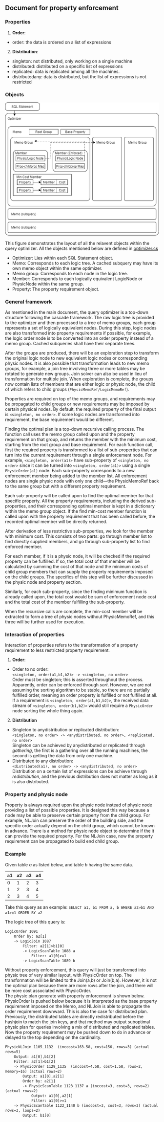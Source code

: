 ## Document for property enforcement

### Properties
1) **Order**:
- order: the data is ordered on a list of expressions
2) **Distribution**:
- singleton: not distributed, only working on a single machine
- distributed: distributed on a specific list of expressions
- replicated: data is replicated among all the machines.
- distributedany: data is distributed, but the list of expressions is not restricted

### Objects
![objects](media/property_enforcement/figure1.png)

This figure demonstrates the layout of all the relavent objects within the query optimizer. All the objects mentioned below are defined in [optimizer.cs](../qpmodel/optimizer.cs)
- Optimizer: Lies within each SQL Statement object.
- Memo: Corresponds to each logic tree. A cached subquery may have its own memo object within the same optimizer.
- Memo group: Corresponds to each node in the logic tree.
- Member: Corresponds to each logically equivalent LogicNode or PhysicNode within the same group.
- Property: The property requirement object.


### General framework
As mentioned in the main document, the query optimizer is a top-down structure following the cascade framework. The raw logic tree is provided to the optimizer and then processed to a tree of memo groups, each group represents a set of logically equivalent nodes. During this step, logic nodes are also transformed into property requirements if possible, for example, the logic order node is to be converted into an order property instead of a memo group. Cached subqueries shall have their separate trees. 

After the groups are produced, there will be an exploration step to transform the original logic node to new equivalent logic nodes or corresponding physic nodes. It is also possible that transformation leads to new memo groups, for example, a join tree involving three or more tables may be rotated to generate new groups. Join solver can also be used in lieu of transformation for multiple join. When exploration is complete, the groups now contain lists of members that are either logic or physic node, the child of which refers to child groups (`PhysicMemoRef/LogicMemoRef`).

Properties are required on top of the memo groups, and requirements may be propagated to child groups or new requirements may be imposed by certain physical nodes. By default, the required property of the final output is `<singleton, no order>`. If some logic nodes are transformed into requirement, the base requirement would be different.

Finding the optimal plan is a top-down recursive calling process. The function call uses the memo group called upon and the property requirement on that group, and returns the member with the minimum cost, starting from the root group and base requirement. For each function call, first the required property is transformed to a list of sub-properties that can turn into the current requirement through a single enforcement node. For example, `<singleton, order(a1)>` have sub-property of `<singleton, no order>` since it can be turned into `<singleton, order(a1)>` using a single `PhysicOrder(a1)` node. Each sub-property corresponds to a new enforcement member being added to the member list. All enforcement nodes are single physic node with only one child—the PhysicMemoRef back to the same group but with a different property requirement.

Each sub-property will be called upon to find the optimal member for that specific property. All the property requirements, including the derived sub-properties, and their corresponding optimal member is kept in a dictionary within the memo group object. If the find min-cost member function is called upon with the property requirement that has been called before, the recorded optimal member will be directly returned.

After derivation of less restrictive sub-properties, we look for the member with minimum cost. This consists of two parts: go through member list to find directly supplied members, and go through sub-property list to find enforced member. 

For each member, if it is a physic node, it will be checked if the required property can be fulfilled. If so, the total cost of that member will be calculated by summing the cost of that node and the minimum costs of child group members that can supply the property requirements imposed on the child groups. The specifics of this step will be further discussed in the physic node and property section.

Similarly, for each sub-property, since the finding minimum function is already called upon, the total cost would be sum of enforcement node cost and the total cost of the member fulfilling the sub-property.

When the recursive calls are complete, the min-cost member will be extracted to form a tree of physic nodes without PhysicMemoRef, and this three will be further used for execution.

### Interaction of properties
Interaction of properties refers to the transformation of a property requirement to less restricted property requirement.

1) **Order**: 
- Order to no order:  
`<singleton, order(a1,b1,b2)> -> <singleton, no order>`  
Order must be singleton; this is asserted throughout the process. Apparently, order can be enforced through *sort*. However, we are not assuming the sorting algorithm to be stable, so there are no partially fulfilled order, meaning an order property is fulfilled or not fulfilled at all. If a requirement is `<singleton, order(a1,b1,b2)>`, the received data stream of `<singleton, order(b1,b2)>` would still require a `PhysicOrder` node sorting the whole thing again.

2) **Distribution**
- Singleton to anydistribution or replicated distribution:  
`<singleton, no order> -> <anydistributed, no order>, <replicated, no order>`  
Singleton can be achieved by anydistributed or replicated through *gathering*, the first is a gathering over all the running machines, the second is getting the data from only one machine.
- Distributed to any distribution:  
`<distributed(a1), no order> -> <anydistributed, no order>`    
Distribution on a certain list of expressions can be achieve through *redistribution*, and the previous distribution does not matter as long as it is also distributed.

### Property and physic node
Property is always required upon the physic node instead of physic node providing a list of possible properties. It is designed this way because a node may be able to preserve certain property from the child group. For example, NLJoin can preserve the order of the building side, and the specific order actually depend on the child group, which cannot be known in advance. 
There is a method for physic node object to determine if the it can provide the required property. For the NLJoin case, now the property requirement can be propagated to build end child group.

### Example
Given table *a* as listed below, and table *b* having the same data.

a1 |a2 |a3 | a4
---|---|---|---
0 | 1 | 2 | 3
1 | 2 | 3 | 4
2 | 3 | 4 | 5

Take this query as an example:
`SELECT a1, b1 FROM a, b WHERE a2>b1 AND a1>=1 ORDER BY a2`

The logic tree of this query is:
```
LogicOrder 1091
    Order by: a2[1]
    -> LogicJoin 1087
        Filter: a2[1]>b1[0]
        -> LogicScanTable 1088 a
            Filter: a1[0]>=1
        -> LogicScanTable 1089 b
```

Without property enforcement, this query will just be transformed into physic tree of very similar layout, with PhysicOrder on top. The transformation will be limited to the Join(a,b) or Join(b,a). However, it is not the optimal plan because there are more rows after the join, and there will be more cost associated with PhysicOrder.  
The physic plan generate with property enforcement is shown below. PhysicOrder is pushed below because it is interpreted as the base property requirement imposed on the Memo, and NLJoin is able to propagate the order requirement downward. This is also the case for distributed plan. Previously, the distributed tables are directly redistributed before the hashjoin to match the join keys, and that method may output suboptimal physic plan for queries involving a mix of distributed and replicated tables. Now the property requirement may be pushed down to do in advance or delayed to the top depending on the cardinality.
```
PhysicNLJoin 1105_1132  (inccost=163.58, cost=156, rows=3) (actual rows=5)
    Output: a1[0],b1[2]
    Filter: a2[1]>b1[2]
    -> PhysicOrder 1129_1135  (inccost=4.58, cost=1.58, rows=2, memory=16) (actual rows=2)
        Output: a1[0],a2[1]
        Order by: a2[1]
        -> PhysicScanTable 1123_1137 a (inccost=3, cost=3, rows=2) (actual rows=2)
            Output: a1[0],a2[1]
            Filter: a1[0]>=1
    -> PhysicScanTable 1122_1140 b (inccost=3, cost=3, rows=3) (actual rows=3, loops=2)
        Output: b1[0]
```

